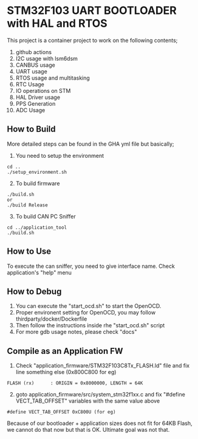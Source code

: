 # STM32F103 UART BOOTLOADER with HAL and RTOS

This project is a container project to work on the following contents;

1. github actions
2. I2C usage with lsm6dsm
3. CANBUS usage
4. UART usage
5. RTOS usage and multitasking
6. RTC Usage
7. IO operations on STM
8. HAL Driver usage
9. PPS Generation
10. ADC Usage

## How to Build

More detailed steps can be found in the GHA yml file but basically;

1. You need to setup the environment

```
cd ..
./setup_environment.sh
```

2. To build firmware

```
./build.sh
or
./build Release
```

3. To build CAN PC Sniffer

```
cd ../application_tool
./build.sh
```

## How to Use

To execute the can sniffer, you need to give interface name. Check application's "help" menu


## How to Debug

1. You can execute the "start_ocd.sh" to start the OpenOCD.
2. Proper environent setting for OpenOCD, you may follow thirdparty/docker/Dockerfile
3. Then follow the instructions inside rhe "start_ocd.sh" script
4. For more gdb usage notes, please check "docs"

## Compile as an Application FW

1. Check "application_firmware/STM32F103C8Tx_FLASH.ld" file and fix line something else (0x800C800 for eg)

```
FLASH (rx)      : ORIGIN = 0x8000000, LENGTH = 64K
```

2. goto application_firmware/src/system_stm32f1xx.c and fix "#define VECT_TAB_OFFSET" variables with the same value above

```
#define VECT_TAB_OFFSET 0xC800U (for eg)
```

Because of our bootloader + application sizes does not fit for 64KB Flash, we cannot do that now but that is OK. Ultimate goal was not that.

